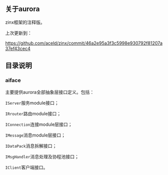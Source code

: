 ## 关于aurora

zinx框架的注释版。

上次更新到：

https://github.com/aceld/zinx/commit/46a2e95a3f3c5998e930792f81207a37ef43cec4

## 目录说明

### aiface

主要提供aurora全部抽象层接口定义。包括：

`IServer`服务module接口；

`IRrouter`路由module接口；

`IConnection`连接module层接口；

`IMessage`消息module层接口；

`IDataPack`消息拆解接口；

`IMsgHandler`消息处理及协程池接口；

`IClient`客户端接口。